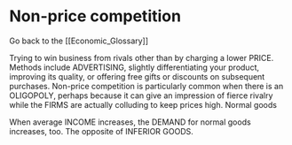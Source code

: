 # Non-price competition

Go back to the [[Economic_Glossary]]


Trying to win business from rivals other than by charging a lower PRICE. Methods include ADVERTISING, slightly differentiating your product, improving its quality, or offering free gifts or discounts on subsequent purchases. Non-price competition is particularly common when there is an OLIGOPOLY, perhaps because it can give an impression of fierce rivalry while the FIRMS are actually colluding to keep prices high.
Normal goods

When average INCOME increases, the DEMAND for normal goods increases, too. The opposite of INFERIOR GOODS.

